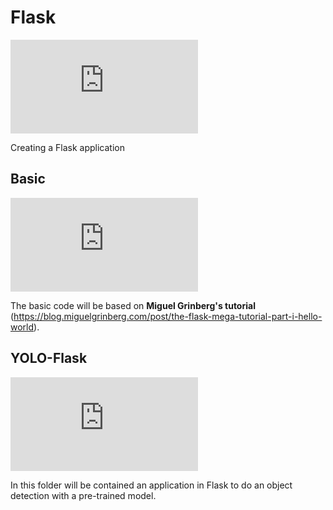 # Flask

![alt text](http://www.yarntomato.com/percentbarmaker/button.php?barPosition=7&leftFill=%2399CC00)

Creating a Flask application

## Basic

![alt text](http://www.yarntomato.com/percentbarmaker/button.php?barPosition=30&leftFill=%2399CC00)

The basic code will be based on **Miguel Grinberg's tutorial** (https://blog.miguelgrinberg.com/post/the-flask-mega-tutorial-part-i-hello-world).

## YOLO-Flask

![alt text](http://www.yarntomato.com/percentbarmaker/button.php?barPosition=0&leftFill=%2399CC00)

In this folder will be contained an application in Flask to do an object detection with a pre-trained model.
